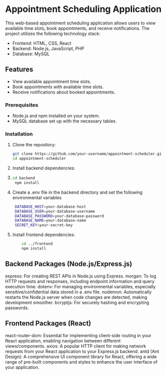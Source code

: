 # Appointment Scheduling Application

This web-based appointment scheduling application allows users to view available time slots, book appointments, and receive notifications. The project utilizes the following technology stack:
- Frontend: HTML, CSS, React
- Backend: Node.js, JavaScript, PHP
- Database: MySQL

## Features
- View available appointment time slots.
- Book appointments with available time slots.
- Receive notifications about booked appointments.

### Prerequisites
- Node.js and npm installed on your system.
- MySQL database set up with the necessary tables.

### Installation

1. Clone the repository:

   ```bash
   git clone https://github.com/your-username/appointment-scheduler.git
   cd appointment-scheduler

2. Install backend dependencies:
3. ```bash
   cd backend
    npm install
4. Create a .env file in the backend directory and set the following environmental variables
   ```bash
    DATABASE_HOST=your-database-host
    DATABASE_USER=your-database-username
    DATABASE_PASSWORD=your-database-password
    DATABASE_NAME=your-database-name
    SECRET_KEY=your-secret-key

  5. Install frontend dependencies:
     ```bash
         cd ../frontend
         npm install
## Backend Packages (Node.js/Express.js)
express: For creating REST APIs in Node.js using Express.
morgan: To log HTTP requests and responses, including endpoint information and query execution time.
dotenv: For managing environmental variables, especially sensitive/confidential data stored in a .env file.
nodemon: Automatically restarts the Node.js server when code changes are detected, making development smoother.
bcryptjs: For securely hashing and encrypting passwords.

## Frontend Packages (React)
react-router-dom: Essential for implementing client-side routing in your React application, enabling navigation between different views/components.
axios: A popular HTTP client for making network requests from your React application to your Express.js backend.
antd (Ant Design): A comprehensive UI component library for React, offering a wide range of pre-built components and styles to enhance the user interface of your application.
